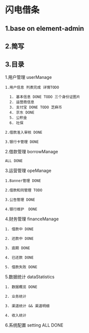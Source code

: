 # 闪电借条
## 1.base on element-admin

## 2.简写

## 3.目录
 1.用户管理 userManage
    
    1.用户信息 列表完成 详情TODO 
    
      1. 基本信息 DONE TODO 三个身份证图片
      2. 运营商信息
      3. 支付宝 DONE TODO 芝麻币
      4. 京东 DONE
      5. 公积金
      6. 社保
   
    2.借款准入审核 DONE 
    
    3.银行卡管理 DONE

 2.借款管理 borrowManage 
  
    ALL DONE
 
 3.运营管理 opeManage
 
    1.Banner管理 DONE
    
    2.借款和同管理 TODO
    
    3.公告管理 DONE
    
    4.银行维护  DONE
 
 4.财务管理 financeManage
    
    1. 借款中 DONE
    
    2. 还款中 DONE
    
    3. 逾期 DONE
    
    4. 已还款 DONE
    
    5. 借款失败 DONE
    
 
 5.数据统计 dataStatistics
 
    1. 数据概览 DONE
    
    2. 业务统计
    
    3. 渠道统计 && 渠道明细
    
    4. 收入统计
 
 6.系统配置 setting
    ALL DONE